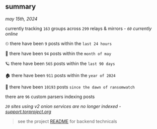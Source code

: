 
## summary
_may 15th, 2024_

currently tracking `163` groups across `299` relays & mirrors - _`60` currently online_

⏲ there have been `9` posts within the `last 24 hours`

🦈 there have been `94` posts within the `month of may`

🪐 there have been `565` posts within the `last 90 days`

🏚 there have been `911` posts within the `year of 2024`

🦕 there have been `10193` posts `since the dawn of ransomwatch`

there are `96` custom parsers indexing posts

_`20` sites using v2 onion services are no longer indexed - [support.torproject.org](https://support.torproject.org/onionservices/v2-deprecation/)_

> see the project [README](https://github.com/joshhighet/ransomwatch#ransomwatch--) for backend technicals
